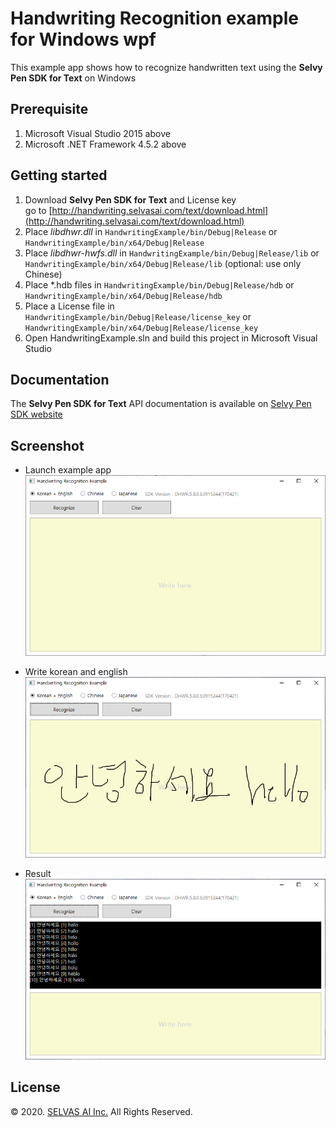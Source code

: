 # Handwriting Recognition example for Windows wpf
This example app shows how to recognize handwritten text using the **Selvy Pen SDK for Text** on Windows

## Prerequisite
1. Microsoft Visual Studio 2015 above
1. Microsoft .NET Framework 4.5.2 above

## Getting started
1. Download **Selvy Pen SDK for Text** and License key  
   go to [http://handwriting.selvasai.com/text/download.html](http://handwriting.selvasai.com/text/download.html)
1. Place *libdhwr.dll* in `HandwritingExample/bin/Debug|Release` or `HandwritingExample/bin/x64/Debug|Release`
1. Place *libdhwr-hwfs.dll* in `HandwritingExample/bin/Debug|Release/lib` or `HandwritingExample/bin/x64/Debug|Release/lib` (optional: use only Chinese)
1. Place *.hdb files in `HandwritingExample/bin/Debug|Release/hdb` or `HandwritingExample/bin/x64/Debug|Release/hdb`
1. Place a License file in `HandwritingExample/bin/Debug|Release/license_key` or `HandwritingExample/bin/x64/Debug|Release/license_key`
1. Open HandwritingExample.sln and build this project in Microsoft Visual Studio

## Documentation
The **Selvy Pen SDK for Text** API documentation is available on [Selvy Pen SDK website](http://handwriting.selvasai.com)

## Screenshot
* Launch example app  
![](/screenshot-1.png)

* Write korean and english  
![](/screenshot-2.png)

* Result  
![](/screenshot-3.png)

## License
© 2020. [SELVAS AI Inc.](http://www.selvasai.com) All Rights Reserved.
